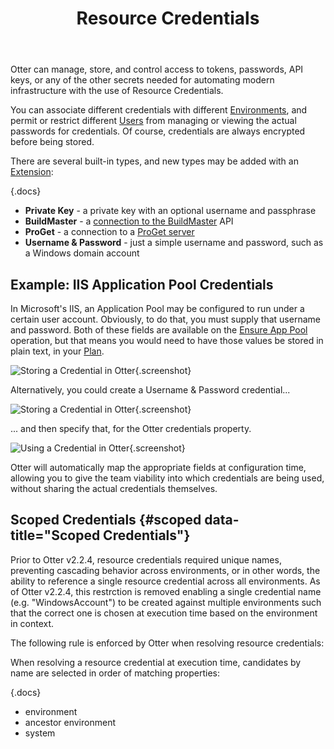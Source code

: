 ﻿---
title: Resource Credentials
keywords: otter,executions
---

Otter can manage, store, and control access to tokens, passwords, API keys, or any of the other secrets needed for automating modern infrastructure with the use of Resource Credentials.

You can associate different credentials with different [Environments](../modeling-infrastructure/environments), and permit or restrict different [Users](/support/documentation/otter/administration/security) from managing or viewing the actual passwords for credentials. Of course, credentials are always encrypted before being stored.

There are several built-in types, and new types may be added with an [Extension](../administration/extensions):

{.docs}
- **Private Key** - a private key with an optional username and passphrase
- **BuildMaster** - a [connection to the BuildMaster](/support/tutorials/buildmaster/utilizing-infrastructure-sync) API
- **ProGet** - a connection to a [ProGet server](/proget)
- **Username & Password** - just a simple username and password, such as a Windows domain account

## Example: IIS Application Pool Credentials

In Microsoft's IIS, an Application Pool may be configured to run under a certain user account. Obviously, to do that, you must supply that username and password. Both of these fields are available on the [Ensure App Pool](../reference/operations/iis/ensure-app-pool) operation, but that means you would need to have those values be stored in plain text, in your [Plan](/support/documentation/otter/core-concepts/plans).

![Storing a Credential in Otter](/resources/documentation/otter/resource-3.png){.screenshot}

Alternatively, you could create a Username & Password credential...

![Storing a Credential in Otter](/resources/documentation/otter/resource-1.png){.screenshot}

... and then specify that, for the Otter credentials property.

![Using a Credential in Otter](/resources/documentation/otter/resource-2.png){.screenshot}


Otter will automatically map the appropriate fields at configuration time, allowing you to give the team viability into which credentials are being used, without sharing the actual credentials themselves.

## Scoped Credentials {#scoped data-title="Scoped Credentials"}

Prior to Otter v2.2.4, resource credentials required unique names, preventing cascading behavior across environments, or in other words, the ability to reference a single resource credential across all environments. As of Otter v2.2.4, this restrction is removed enabling a single credential name (e.g. "WindowsAccount") to be created against multiple environments such that the correct one is chosen at execution time based on the environment in context.

The following rule is enforced by Otter when resolving resource credentials:

When resolving a resource credential at execution time, candidates by name are selected in order of matching properties:

{.docs}
 - environment
 - ancestor environment
 - system